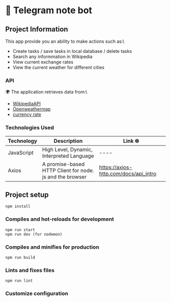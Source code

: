 # 🤖 Telegram note bot

## Project Information

This app provide you an ability to make actions such as:\

- Create tasks / save tasks in local database / delete tasks
- Search any informmation in Wikipedia
- View current exchange rates
- View the current weather for different cities

### API

🌍 The application retrieves data from:\

- [WikipediaAPI](https://ru.wikipedia.org/w/api.php)
- [Openweathermap](https://openweathermap.org)
- [currency rate](https://www.cbr-xml-daily.ru/daily_json.js)

### Technologies Used

| Technology | Description                                              | Link 🌐                               |
| ---------- | -------------------------------------------------------- | ------------------------------------- |
| JavaScript | High Level, Dynamic, Interpreted Language                | ----                                  |
| Axios      | A promise-based HTTP Client for node. js and the browser | https://axios-http.com/docs/api_intro |

## Project setup

```
npm install
```

### Compiles and hot-reloads for development

```
npm run start
npm run dev (for nodemon)
```

### Compiles and minifies for production

```
npm run build
```

### Lints and fixes files

```
npm run lint
```

### Customize configuration

